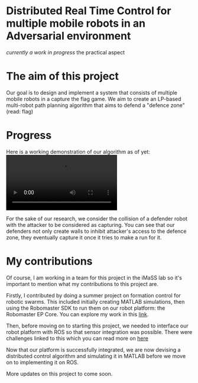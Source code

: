 # Distributed Real Time Control for multiple mobile robots in an Adversarial environment
_currently a work in progress_
the practical aspect

# The aim of this project
Our goal is to design and implement a system that consists of multiple mobile robots in a capture the flag game. We aim to create an LP-based multi-robot path planning algorithm that aims to defend a "defence zone" (read: flag)




# Progress 
Here is a working demonstration of our algorithm as of yet:
<video src="https://github.com/synonymous01/multiagent_control/assets/40025239/7b3aa2ab-4ce5-4d47-b2b3-5522906577e5" />

For the sake of our research, we consider the collision of a defender robot with the attacker to be considered as capturing. You can see that our defenders not only create walls to inhibit attacker's access to the defence zone, they eventually capture it once it tries to make a run for it.

# My contributions
Of course, I am working in a team for this project in the iMaSS lab so it's important to mention what my contributions to this project are.

Firstly, I contributed by doing a summer project on formation control for robotic swarms. This included initially creating MATLAB simulations, then using the Robomaster SDK to run them on our robot platform: the Robomaster EP Core.
You can explore my work in this [link](https://github.com/synonymous01/multiagent_formation_control).

Then, before moving on to starting this project, we needed to interface our robot platform with ROS so that sensor integration was possible. There were challenges linked to this which you can read more on [here](https://github.com/synonymous01/robomaster_interface)

Now that our platform is successfully integrated, we are now devising a distributed control algorithm and simulating it in MATLAB before we move on to implementing it on ROS.

More updates on this project to come soon.
